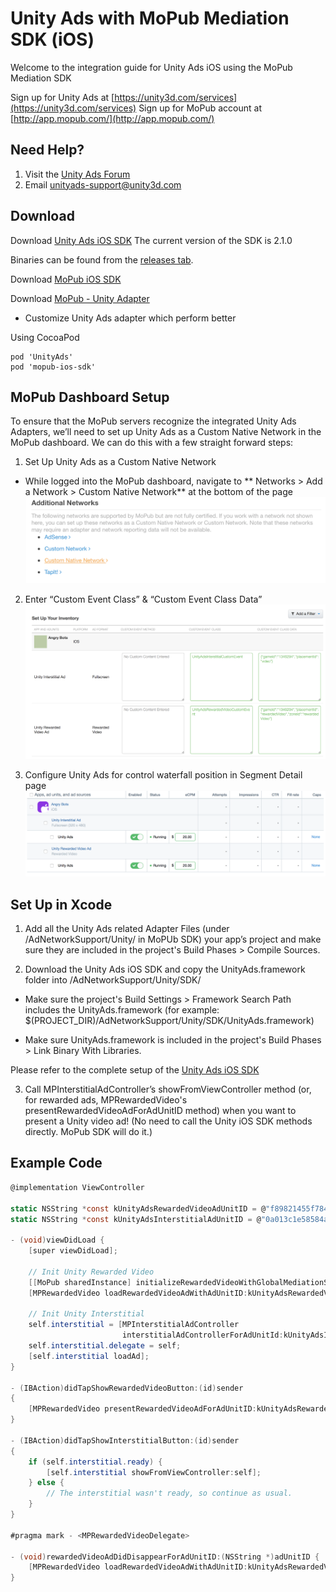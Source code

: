 # Unity Ads with MoPub Mediation SDK (iOS)

Welcome to the integration guide for Unity Ads iOS using the MoPub Mediation SDK

Sign up for Unity Ads at [https://unity3d.com/services](https://unity3d.com/services)
Sign up for MoPub account at [http://app.mopub.com/](http://app.mopub.com/)

## Need Help?

1. Visit the [Unity Ads Forum](https://forum.unity3d.com/forums/unity-ads.67/)
2. Email [unityads-support@unity3d.com](mailto:unityads-support@unity3d.com)


## Download

Download [Unity Ads iOS SDK](https://github.com/Unity-Technologies/unity-ads-ios)
The current version of the SDK is 2.1.0

Binaries can be found from the [releases tab](https://github.com/Unity-Technologies/unity-ads-ios/releases).

Download [MoPub iOS SDK](https://github.com/mopub/mopub-ios-sdk)

Download [MoPub - Unity Adapter](https://github.com/monicataina/mopub-ios-sdk)
* Customize Unity Ads adapter which perform better

Using CocoaPod
```
pod 'UnityAds'
pod 'mopub-ios-sdk'
```

## MoPub Dashboard Setup

To ensure that the MoPub servers recognize the integrated Unity Ads Adapters, we’ll need to set up Unity Ads as a Custom Native Network in the MoPub dashboard. We can do this with a few straight forward steps:

1. Set Up Unity Ads as a Custom Native Network
- While logged into the MoPub dashboard, navigate to ** Networks > Add a Network > Custom Native Network** at the bottom of the page
![Add Custom Native Network](images/CustomNativeNetwork.png)

2. Enter “Custom Event Class” & “Custom Event Class Data”
![Configure Custom Native Network](images/ConfigureCustomNetwork.png)

3. Configure Unity Ads for control waterfall position in Segment Detail page
![Configure Segments](images/ConfigureSegments.png)

## Set Up in Xcode

1. Add all the Unity Ads related Adapter Files (under /AdNetworkSupport/Unity/ in MoPUb SDK) your app’s project and make sure they are included in the project's Build Phases > Compile Sources.

2. Download the Unity Ads iOS SDK and copy the UnityAds.framework folder into /AdNetworkSupport/Unity/SDK/
- Make sure the project's Build Settings > Framework Search Path includes the UnityAds.framework (for example: $(PROJECT_DIR)/AdNetworkSupport/Unity/SDK/UnityAds.framework)

- Make sure UnityAds.framework is included in the project's Build Phases > Link Binary With Libraries.

Please refer to the complete setup of the [Unity Ads iOS SDK](https://github.com/Unity-Technologies/unity-ads-ios) 

3. Call MPInterstitialAdController’s showFromViewController method (or, for rewarded ads, MPRewardedVideo's presentRewardedVideoAdForAdUnitID method) when you want to present a Unity video ad! (No need to call the Unity iOS SDK methods directly. MoPub SDK will do it.)

## Example Code

```csharp
@implementation ViewController

static NSString *const kUnityAdsRewardedVideoAdUnitID = @"f89821455f784e2bb22f236c21c56d9e";
static NSString *const kUnityAdsInterstitialAdUnitID = @"0a013c1e58584a4ea2fae0cc863fb248";

- (void)viewDidLoad {
    [super viewDidLoad];
    
    // Init Unity Rewarded Video
    [[MoPub sharedInstance] initializeRewardedVideoWithGlobalMediationSettings:nil delegate:self];
    [MPRewardedVideo loadRewardedVideoAdWithAdUnitID:kUnityAdsRewardedVideoAdUnitID withMediationSettings:nil];
    
    // Init Unity Interstitial
    self.interstitial = [MPInterstitialAdController
                         interstitialAdControllerForAdUnitId:kUnityAdsInterstitialAdUnitID];
    self.interstitial.delegate = self;
    [self.interstitial loadAd];
}

- (IBAction)didTapShowRewardedVideoButton:(id)sender
{
    [MPRewardedVideo presentRewardedVideoAdForAdUnitID:kUnityAdsRewardedVideoAdUnitID fromViewController:self withReward:nil];
}

- (IBAction)didTapShowInterstitialButton:(id)sender
{
    if (self.interstitial.ready) {
        [self.interstitial showFromViewController:self];
    } else {
        // The interstitial wasn't ready, so continue as usual.
    }
}

#pragma mark - <MPRewardedVideoDelegate>

- (void)rewardedVideoAdDidDisappearForAdUnitID:(NSString *)adUnitID {
    [MPRewardedVideo loadRewardedVideoAdWithAdUnitID:kUnityAdsRewardedVideoAdUnitID withMediationSettings:nil];
}


```

 

